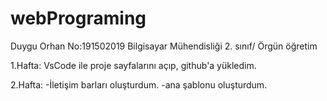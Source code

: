# webPrograming
Duygu Orhan
No:191502019
Bilgisayar Mühendisliği 2. sınıf/ Örgün öğretim

1.Hafta:
VsCode ile proje sayfalarını açıp, github'a yükledim.

2.Hafta:
-İletişim barları oluşturdum.
-ana şablonu oluşturdum.


